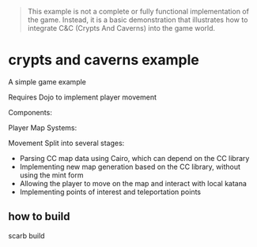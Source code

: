 > This example is not a complete or fully functional implementation of the game. Instead, it is a basic demonstration that illustrates how to integrate C&C (Crypts And Caverns) into the game world.

# crypts and caverns example
A simple game example

Requires Dojo to implement player movement

Components:

Player
Map
Systems:

Movement
Split into several stages:

- Parsing CC map data using Cairo, which can depend on the CC library
- Implementing new map generation based on the CC library, without using the mint form
- Allowing the player to move on the map and interact with local katana
- Implementing points of interest and teleportation points

## how to build
scarb build
